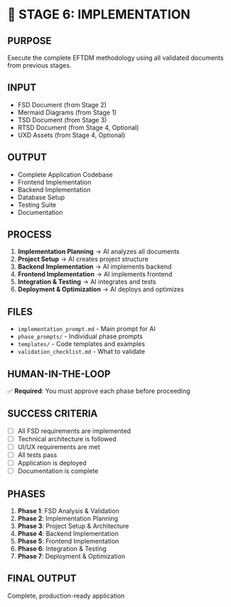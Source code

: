 # 🎯 STAGE 6: IMPLEMENTATION

## **PURPOSE**
Execute the complete EFTDM methodology using all validated documents from previous stages.

## **INPUT**
- FSD Document (from Stage 2)
- Mermaid Diagrams (from Stage 1)
- TSD Document (from Stage 3)
- RTSD Document (from Stage 4, Optional)
- UXD Assets (from Stage 4, Optional)

## **OUTPUT**
- Complete Application Codebase
- Frontend Implementation
- Backend Implementation
- Database Setup
- Testing Suite
- Documentation

## **PROCESS**
1. **Implementation Planning** → AI analyzes all documents
2. **Project Setup** → AI creates project structure
3. **Backend Implementation** → AI implements backend
4. **Frontend Implementation** → AI implements frontend
5. **Integration & Testing** → AI integrates and tests
6. **Deployment & Optimization** → AI deploys and optimizes

## **FILES**
- `implementation_prompt.md` - Main prompt for AI
- `phase_prompts/` - Individual phase prompts
- `templates/` - Code templates and examples
- `validation_checklist.md` - What to validate

## **HUMAN-IN-THE-LOOP**
✅ **Required**: You must approve each phase before proceeding

## **SUCCESS CRITERIA**
- [ ] All FSD requirements are implemented
- [ ] Technical architecture is followed
- [ ] UI/UX requirements are met
- [ ] All tests pass
- [ ] Application is deployed
- [ ] Documentation is complete

## **PHASES**
1. **Phase 1**: FSD Analysis & Validation
2. **Phase 2**: Implementation Planning
3. **Phase 3**: Project Setup & Architecture
4. **Phase 4**: Backend Implementation
5. **Phase 5**: Frontend Implementation
6. **Phase 6**: Integration & Testing
7. **Phase 7**: Deployment & Optimization

## **FINAL OUTPUT**
Complete, production-ready application
